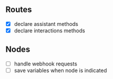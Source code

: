 ## Routes
  - [x] declare assistant methods
  - [x] declare interactions methods

## Nodes
  - [ ] handle webhook requests
  - [ ] save variables when node is indicated 